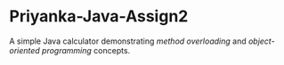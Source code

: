 # Priyanka-Java-Assign2
A simple Java calculator demonstrating *method overloading* and *object-oriented programming* concepts.

